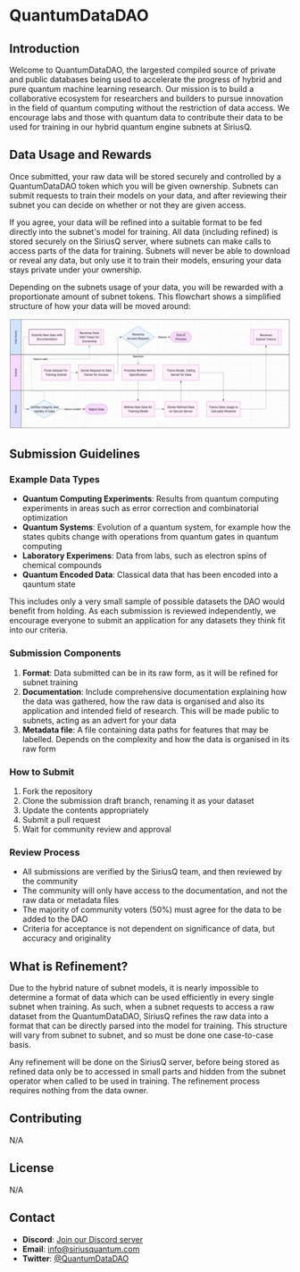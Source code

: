 # QuantumDataDAO

## Introduction

Welcome to QuantumDataDAO, the largested compiled source of private and public databases being used to accelerate the progress of hybrid and pure quantum machine learning research. Our mission is to build a collaborative ecosystem for researchers and builders to pursue innovation in the field of quantum computing without the restriction of data access. We encourage labs and those with quantum data to contribute their data to be used for training in our hybrid quantum engine subnets at SiriusQ.

## Data Usage and Rewards

Once submitted, your raw data will be stored securely and controlled by a QuantumDataDAO token which you will be given ownership. Subnets can submit requests to train their models on your data, and after reviewing their subnet you can decide on whether or not they are given access.

If you agree, your data will be refined into a suitable format to be fed directly into the subnet's model for training. All data (including refined) is stored securely on the SiriusQ server, where subnets can make calls to access parts of the data for training. Subnets will never be able to download or reveal any data, but only use it to train their models, ensuring your data stays private under your ownership.

Depending on the subnets usage of your data, you will be rewarded with a proportionate amount of subnet tokens. This flowchart shows a simplified structure of how your data will be moved around:

![Data Usage Flowchart](images/flowchart.jpg)

## Submission Guidelines

### Example Data Types
- **Quantum Computing Experiments**: Results from quantum computing experiments in areas such as error correction and combinatorial optimization
- **Quantum Systems**: Evolution of a quantum system, for example how the states qubits change with operations from quantum gates in quantum computing
- **Laboratory Experimens**: Data from labs, such as electron spins of chemical compounds
- **Quantum Encoded Data**: Classical data that has been encoded into a qauntum state

This includes only a very small sample of possible datasets the DAO would benefit from holding. As each submission is reviewed independently, we encourage everyone to submit an application for any datasets they think fit into our criteria.

### Submission Components
1. **Format**: Data submitted can be in its raw form, as it will be refined for subnet training
2. **Documentation**: Include comprehensive documentation explaining how the data was gathered, how the raw data is organised and also its application and intended field of research. This will be made public to subnets, acting as an advert for your data
5. **Metadata file**: A file containing data paths for features that may be labelled. Depends on the complexity and how the data is organised in its raw form

### How to Submit
1. Fork the repository
2. Clone the submission draft branch, renaming it as your dataset
3. Update the contents appropriately
5. Submit a pull request
6. Wait for community review and approval

### Review Process
- All submissions are verified by the SiriusQ team, and then reviewed by the community
- The community will only have access to the documentation, and not the raw data or metadata files
- The majority of community voters (50%) must agree for the data to be added to the DAO
- Criteria for acceptance is not dependent on significance of data, but accuracy and originality

## What is Refinement?

Due to the hybrid nature of subnet models, it is nearly impossible to determine a format of data which can be used efficiently in every single subnet when training. As such, when a subnet requests to access a raw dataset from the QuantumDataDAO, SiriusQ refines the raw data into a format that can be directly parsed into the model for training. This structure will vary from subnet to subnet, and so must be done one case-to-case basis.

Any refinement will be done on the SiriusQ server, before being stored as refined data only be to accessed in small parts and hidden from the subnet operator when called to be used in training. The refinement process requires nothing from the data owner.

## Contributing

N/A

## License

N/A

## Contact

- **Discord**: [Join our Discord server](n/A)
- **Email**: info@siriusquantum.com
- **Twitter**: [@QuantumDataDAO](N/A)